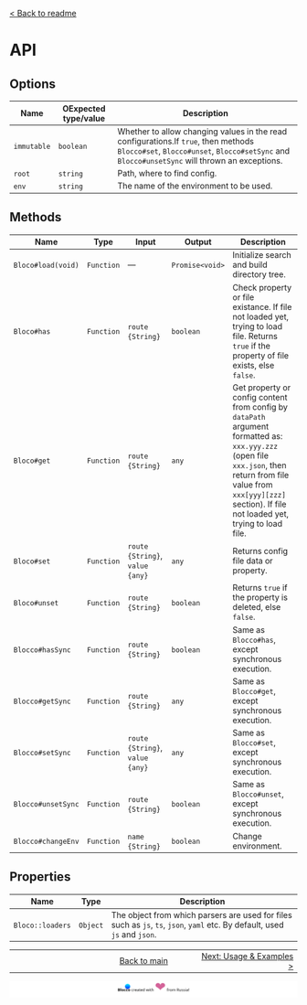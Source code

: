 [ < Back to readme](../readme.md)
# API

## Options
|Name|ОExpected type/value|Description|
|---|---|---|
| `immutable` |  `boolean`  | Whether to allow changing values in the read configurations.If `true`, then methods `Blocco#set`, `Blocco#unset`, `Blocco#setSync` and `Blocco#unsetSync` will thrown an exceptions. |
|    `root`   |   `string`  | Path, where to find config. |
|    `env`    |   `string`  | The name of the environment to be used. |

## Methods
|       Name     |   Type     |         Input       |      Output     |                 Description                 |
|---|---|---|---|---|
|`Bloco#load(void)`| `Function` |           —         | `Promise<void>` | Initialize search and build directory tree. |
|`Bloco#has`       | `Function` | `route {String}` |    `boolean`    | Check property or file existance. If file not loaded yet, trying to load file. Returns `true` if the property of file exists, else `false`. |
|`Bloco#get`       | `Function` | `route {String}` |      `any`      | Get property or config content from config by `dataPath` argument formatted as: `xxx.yyy.zzz` (open file `xxx.json`, then return from file value from `xxx[yyy][zzz]` section). If file not loaded yet, trying to load file. |
|`Bloco#set`       | `Function` | `route {String}`, `value {any}` | `any` | Returns config file data or property. |
|`Bloco#unset`     | `Function` | `route {String}` | `boolean` | Returns `true` if the property is deleted, else `false`. |
|`Blocco#hasSync`   | `Function` | `route {String}` |    `boolean`    | Same as `Blocco#has`, except synchronous execution. |
|`Blocco#getSync`   | `Function` | `route {String}` |      `any`      | Same as `Blocco#get`, except synchronous execution. |
|`Blocco#setSync`   | `Function` | `route {String}`, `value {any}` | `any` | Same as `Blocco#set`, except synchronous execution. |
|`Blocco#unsetSync` | `Function` | `route {String}` |    `boolean`    | Same as `Blocco#unset`, except synchronous execution. |
|`Blocco#changeEnv` | `Function` | `name {String}`  |    `boolean`    | Change environment. |

## Properties
|       Name    |   Type     |                 Description                 |
|---|---|---|
|`Bloco::loaders`  | `Object`   | The object from which parsers are used for files such as `js`, `ts`, `json`, `yaml` etc. By default, used `js` and `json`. |

<table border="0" width="888">
    <tr>
        <td width="296" align="left">        
        </td>
        <td width="296" align="center">
            <a href="../../readme.md">Back to main</a>
        </td>
        <td width="296" align="right">
            <a href="./02-usage-examples.md">Next: Usage & Examples ></a>
        </td>
    </tr>
</table>

![](./footer.svg)